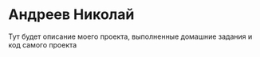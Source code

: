 # Андреев Николай

Тут будет описание моего проекта, выполненные домашние задания и код самого проекта
